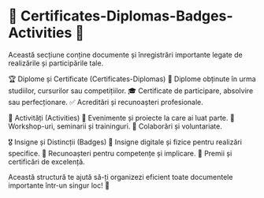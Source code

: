 # 📂 Certificates-Diplomas-Badges-Activities 📂

Această secțiune conține documente și înregistrări importante legate de realizările și participările tale.

🏆 Diplome și Certificate (Certificates-Diplomas)
📜 Diplome obținute în urma studiilor, cursurilor sau competițiilor.
🎓 Certificate de participare, absolvire sau perfecționare.
✅ Acreditări și recunoașteri profesionale.

🎯 Activități (Activities)
📅 Evenimente și proiecte la care ai luat parte.
📖 Workshop-uri, seminarii și traininguri.
🤝 Colaborări și voluntariate.

🎖️ Insigne și Distincții (Badges)
🏅 Insigne digitale și fizice pentru realizări specifice.
🔖 Recunoașteri pentru competențe și implicare.
🚀 Premii și certificări de excelență.

Această structură te ajută să-ți organizezi eficient toate documentele importante într-un singur loc! 🚀
